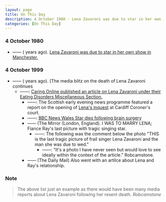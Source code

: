 ```yaml
---
layout: page
title: On This Day
description: 4 October 1980 - Lena Zavaroni was due to star in her own show in Manchester. 4 October 1999 - The media blitz on the death of Lena Zavaroni continues.
categories: [On This Day]
---
```


### 4 October 1980
* —— (<span id="age1"></span> years ago). [Lena Zavaroni was due to star in her own show in Manchester.](/theatre/manchester/1980/10/04/the-lena-zavaroni-show.html)

### 4 October 1999
* —— (<span id="age1"></span> years ago). [The media blitz on the death of Lena Zavaroni continues
   * ——: [Caring Online published an article on Lena Zavaroni under their Eating Disorders Miscellaneous Section.](/deleted%20online%20articles/1999/10/04/caringonline.html)
      * ——: The Scottish early evening news programme featured a report on the opening of [Lena's inquest](/biography/lena-zavaroni#inquest) at Cardiff Coroner's court.
      * ——: [BBC News Wales Star dies following brain surgery](http://news.bbc.co.uk/1/hi/wales/463655.stm)
      * —— (The Mirror (London, England). I WAS TO MARRY LENA; Fiance Ray's last picture with tragic singing star.
         * ——: The following was the comment below the photo "THIS is the last tragic picture of frail singer Lena Zavaroni and the man she was due to wed."
            * ——: "It's a photo I have never seen but would love to see ideally within the context of the article." Robcamstone.
      * —— (The Daily Mail) Also went with an artilce about Lena and Ray's relationship.

### Note
> The above list just an example as there would have been many media reports about Lena Zavaroni following her resent death.
<cite>Robcamstone</cite>

<!-- Script for calculating number of years ago -->
<script>
var dob = '19801004';
var year = Number(dob.substr(0, 4));
var month = Number(dob.substr(4, 2)) - 1;
var day = Number(dob.substr(6, 2));
var today = new Date();
var age1 = today.getFullYear() - year;
if (today.getMonth() < month || (today.getMonth() == month && today.getDate() < day)) {
age1--;
}
document.getElementById("age1").innerHTML=age1;

var dob = '19991004';
var year = Number(dob.substr(0, 4));
var month = Number(dob.substr(4, 2)) - 1;
var day = Number(dob.substr(6, 2));
var today = new Date();
var age2 = today.getFullYear() - year;
if (today.getMonth() < month || (today.getMonth() == month && today.getDate() < day)) {
age2--;
}
document.getElementById("age2").innerHTML=age2;
</script>


